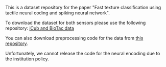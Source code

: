 This is a dataset repository for the paper "Fast texture classification using tactile neural coding and spiking neural network".

To download the dataset for both sensors please use the following repository:
[iCub and BioTac data](https://github.com/dexrob/BioTac_slide_20_50)

You can also download preprocessing code for the data from [this repository](https://github.com/dexrob/BioTac_slide_20_50). 

Unfortunately, we cannot release the code for the neural encoding due to the institution policy. 
